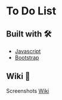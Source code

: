 # To Do List

## Built with 🛠️

* [Javascript](https://www.javascript.com/) 
* [Bootstrap](https://getbootstrap.com/)

## Wiki 📖

Screenshots [Wiki](https://github.com/k3v1nnnn/ToDoList/wiki/Screenshots)